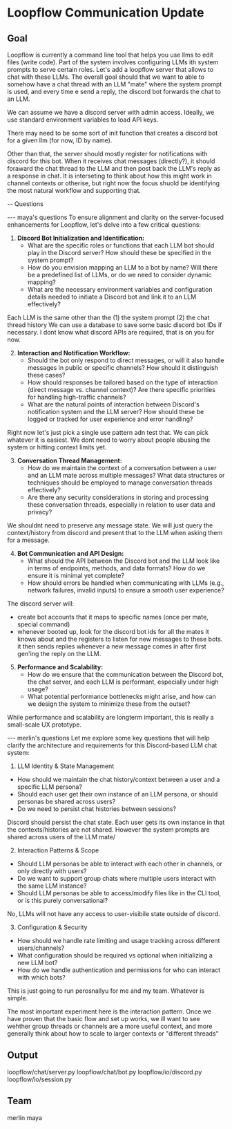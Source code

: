 # Loopflow Communication Update

## Goal
Loopflow is currently a command line tool that helps you use llms to edit files (write code). Part of the system involves configuring LLMs ith system prompts to serve certain roles. Let's add a loopflow server that allows to chat with these LLMs. The overall goal should that we want to able to somehow have a chat thread with an LLM "mate" where the system prompt is used, and every time e send a reply, the discord bot forwards the chat to an LLM.

We can assume we have a discord server with admin access. Ideally, we use standard environment variables to load API keys.

There may need to be some sort of init function that creates a discord bot for a given llm (for now, ID by name).

Other than that, the server should mostly register for notifications with discord for this bot. When it receives chat messages (directly?), it should foraward the chat thread to the LLM and then post back the LLM's reply as a response in chat.  It is interseting to think about how this might work in channel contexts or otherise, but right now the focus shuold be identifying the most natural workflow and supporting that.

-- Questions

--- maya's questions
To ensure alignment and clarity on the server-focused enhancements for Loopflow, let's delve into a few critical questions:

1. **Discord Bot Initialization and Identification:**
   - What are the specific roles or functions that each LLM bot should play in the Discord server? How should these be specified in the system prompt?
   - How do you envision mapping an LLM to a bot by name? Will there be a predefined list of LLMs, or do we need to consider dynamic mapping?
   - What are the necessary environment variables and configuration details needed to initiate a Discord bot and link it to an LLM effectively?


Each LLM is the same other than the (1) the system prompt (2) the chat thread history
We can use a database to save some basic discord bot IDs if necessary.
I dont know what discord APIs are required, that is on you for now.

2. **Interaction and Notification Workflow:**
   - Should the bot only respond to direct messages, or will it also handle messages in public or specific channels? How should it distinguish these cases?
   - How should responses be tailored based on the type of interaction (direct message vs. channel context)? Are there specific priorities for handling high-traffic channels?
   - What are the natural points of interaction between Discord's notification system and the LLM server? How should these be logged or tracked for user experience and error handling?

Right now let's just pick a single use pattern adn test that. We can pick whatever it is easiest. We dont need to worry about people abusing the system or hitting context limits yet.

3. **Conversation Thread Management:**
   - How do we maintain the context of a conversation between a user and an LLM mate across multiple messages? What data structures or techniques should be employed to manage conversation threads effectively?
   - Are there any security considerations in storing and processing these conversation threads, especially in relation to user data and privacy?

We shouldnt need to preserve any message state. We will just query the context/history from discord and present that to the LLM when asking them for a message.

4. **Bot Communication and API Design:**
   - What should the API between the Discord bot and the LLM look like in terms of endpoints, methods, and data formats? How do we ensure it is minimal yet complete?
   - How should errors be handled when communicating with LLMs (e.g., network failures, invalid inputs) to ensure a smooth user experience?

The discord server will:
- create bot accounts that it maps to specific names (once per mate, special command)
- whenever booted up, look for the discord bot ids for all the mates it knows about and the registers to listen for new messages to these bots. it then sends replies whenever a new message comes in after first gen'ing the reply on the LLM.


5. **Performance and Scalability:**
   - How do we ensure that the communication between the Discord bot, the chat server, and each LLM is performant, especially under high usage?
   - What potential performance bottlenecks might arise, and how can we design the system to minimize these from the outset?

While performance and scalability are longterm important, this is really a small-scale UX prototype.

--- merlin's questions
Let me explore some key questions that will help clarify the architecture and requirements for this Discord-based LLM chat system:

1. LLM Identity & State Management
- How should we maintain the chat history/context between a user and a specific LLM persona?
- Should each user get their own instance of an LLM persona, or should personas be shared across users?
- Do we need to persist chat histories between sessions?

Discord should persist the chat state.
Each user gets its own instance in that the contexts/histories are not shared. However the system prompts are shared across users of the LLM mate/

2. Interaction Patterns & Scope
- Should LLM personas be able to interact with each other in channels, or only directly with users?
- Do we want to support group chats where multiple users interact with the same LLM instance?
- Should LLM personas be able to access/modify files like in the CLI tool, or is this purely conversational?

No, LLMs will not have any access to user-visibile state outside of discord.

3. Configuration & Security
- How should we handle rate limiting and usage tracking across different users/channels?
- What configuration should be required vs optional when initializing a new LLM bot?
- How do we handle authentication and permissions for who can interact with which bots?

This is just going to run perosnallyu for me and my team. Whatever is simple.

The most important experiment here is the interaction pattern. Once we have proven that the basic flow
and set up works, we ill want to see wehther group threads or channels are a more useful context,
and more generally think about how to scale to larger contexts or "different threads"

## Output
loopflow/chat/server.py
loopflow/chat/bot.py
loopflow/io/discord.py
loopflow/io/session.py

## Team
merlin
maya
